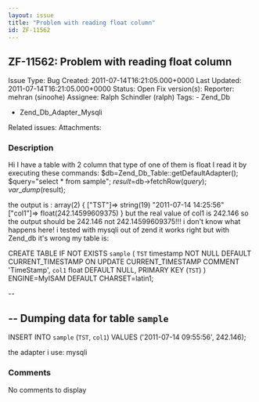 ```yaml
---
layout: issue
title: "Problem with reading float column"
id: ZF-11562
---
```


ZF-11562: Problem with reading float column
-------------------------------------------

 Issue Type: Bug Created: 2011-07-14T16:21:05.000+0000 Last Updated: 2011-07-14T16:21:05.000+0000 Status: Open Fix version(s): 
 Reporter:  mehran (sinoohe)  Assignee:  Ralph Schindler (ralph)  Tags: - Zend\_Db
- Zend\_Db\_Adapter\_Mysqli
 
 Related issues: 
 Attachments: 
### Description

Hi I have a table with 2 column that type of one of them is float I read it by executing these commands: $db=Zend\_Db\_Table::getDefaultAdapter(); $query="select \* from sample"; $result=$db->fetchRow($query); var\_dump($result);

the output is : array(2) { ["TST"]=> string(19) "2011-07-14 14:25:56" ["col1"]=> float(242.14599609375) } but the real value of col1 is 242.146 so the output should be 242.146 not 242.14599609375!!! i don't know what happens here! i tested with mysqli out of zend it works right but with Zend\_db it's wrong my table is:

CREATE TABLE IF NOT EXISTS `sample` ( `TST` timestamp NOT NULL DEFAULT CURRENT\_TIMESTAMP ON UPDATE CURRENT\_TIMESTAMP COMMENT 'TimeStamp', `col1` float DEFAULT NULL, PRIMARY KEY (`TST`) ) ENGINE=MyISAM DEFAULT CHARSET=latin1;

--

-- Dumping data for table `sample`
----------------------------------

INSERT INTO `sample` (`TST`, `col1`) VALUES ('2011-07-14 09:55:56', 242.146);

the adapter i use: mysqli

 

 

### Comments

No comments to display
